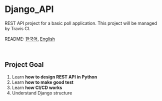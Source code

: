 Django_API
==========

REST API project for a basic poll application. This project will be managed by Travis CI. 

README: [한국어](README.ko.md), [English](README.md)  

<br>

Project Goal
----------

1. Learn **how to design REST API in Python**  
2. Learn **how to make good test**  
3. Learn **how CI/CD works**  
4. Understand Django structure  

